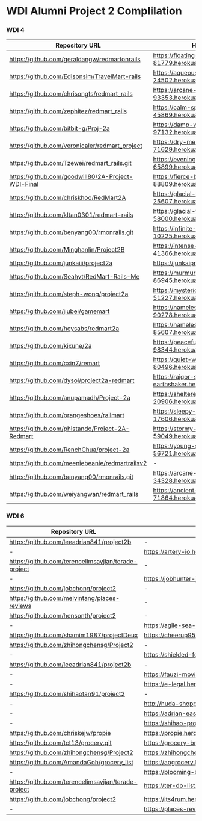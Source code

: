 # WDI Alumni Project 2 Complilation

### WDI 4

Repository URL | Heroku URL
--- | ---
https://github.com/geraldangw/redmartonrails | https://floating-dawn-81779.herokuapp.com
https://github.com/Edisonsim/TravelMart-rails | https://aqueous-ocean-24502.herokuapp.com/
https://github.com/chrisongts/redmart_rails | https://arcane-eyrie-93353.herokuapp.com/
https://github.com/zephitez/redmart_rails | https://calm-springs-45869.herokuapp.com/
https://github.com/bitbit-g/Proj-2a | https://damp-waters-97132.herokuapp.com/
https://github.com/veronicaler/redmart_project | https://dry-mesa-71629.herokuapp.com/signup
https://github.com/Tzewei/redmart_rails.git | https://evening-coast-65899.herokuapp.com/
https://github.com/goodwill80/2A-Project-WDI-Final | https://fierce-bastion-88809.herokuapp.com/
https://github.com/chriskhoo/RedMart2A | https://glacial-temple-25607.herokuapp.com/
https://github.com/kltan0301/redmart-rails | https://glacial-thicket-58000.herokuapp.com/
https://github.com/benyang00/rmonrails.git | https://infinite-stream-10225.herokuapp.com/
https://github.com/Minghanlin/Project2B | https://intense-forest-41366.herokuapp.com/
https://github.com/junkaiii/project2a | https://junkaiproject2a.herokuapp.com/
https://github.com/Seahyt/RedMart-Rails-Me | https://murmuring-lowlands-86945.herokuapp.com
https://github.com/steph-wong/project2a | https://mysterious-castle-51227.herokuapp.com/
https://github.com/jiubei/gamemart | https://nameless-inlet-90278.herokuapp.com/
https://github.com/heysabs/redmart2a | https://nameless-shore-85607.herokuapp.com
https://github.com/kixune/2a | https://peaceful-coast-98344.herokuapp.com/
https://github.com/cxin7/remart | https://quiet-wave-80496.herokuapp.com/
https://github.com/dysol/project2a-redmart | https://raigor-stonehoof-earthshaker.herokuapp.com/
https://github.com/anupamadh/Project-2a | https://sheltered-springs-20906.herokuapp.com/
https://github.com/orangeshoes/railmart | https://sleepy-tundra-17606.herokuapp.com/
https://github.com/phistando/Project-2A-Redmart | https://stormy-temple-59049.herokuapp.com/
https://github.com/RenchChua/project-2a | https://young-savannah-56721.herokuapp.com/
https://github.com/meeniebeanie/redmartrailsv2 | -
https://github.com/benyang00/rmonrails.git | https://arcane-taiga-34328.herokuapp.com/
https://github.com/weiyangwan/redmart_rails | https://ancient-retreat-71864.herokuapp.com/

### WDI 6

Repository URL | Heroku URL
--- | ---
https://github.com/leeadrian841/project2b | -
- | https://artery-io.herokuapp.com
https://github.com/terencelimsayjian/terade-project | -
- | https://jobhunter-julian.herokuapp.com/
https://github.com/jobchong/project2 | -
https://github.com/melvintang/places-reviews | -
https://github.com/hensonth/project2 | -
- | https://agile-sea-18348.herokuapp.com/signup
https://github.com/shamim1987/projectDeux | https://cheerup95.herokuapp.com/signup
https://github.com/zhihongchensg/Project2 | -
- | https://shielded-forest-57599.herokuapp.com/
https://github.com/leeadrian841/project2b | -
- | https://fauzi-movie-reviews.herokuapp.com/signup
- | https://e-legal.herokuapp.com/
https://github.com/shihaotan91/project2 | -
- | http://huda-shopping-reviews.herokuapp.com/
- | https://adrian-easyretail.herokuapp.com/
- | https://shihao-project2.herokuapp.com/
https://github.com/chriskejw/propie | https://propie.herokuapp.com/
https://github.com/tct13/grocery.git | https://grocery-brad.herokuapp.com/customers
https://github.com/zhihongchensg/Project2 | https://zhihongchensg-project2.herokuapp.com/login
https://github.com/AmandaGoh/grocery_list | https://aogrocery.herokuapp.com/login/profile/58106c954c81ce001f3bd720
- | https://blooming-beyond-59924.herokuapp.com/
https://github.com/terencelimsayjian/terade-project | https://ter-do-list.herokuapp.com/
https://github.com/jobchong/project2 | https://its4rum.herokuapp.com
- | https://places-reviews.herokuapp.com
